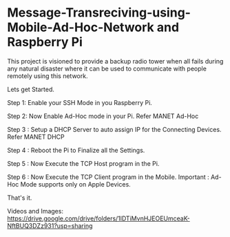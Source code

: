 # Message-Transreciving-using-Mobile-Ad-Hoc-Network and Raspberry Pi

This project is visioned to provide a backup radio tower when all fails during any natural disaster where it can be used to communicate with people remotely using this network.

Lets get Started.

Step 1: Enable your SSH Mode in you Raspberry Pi.


Step 2: Now Enable Ad-Hoc mode in your Pi.  Refer MANET Ad-Hoc

Step 3 : Setup a DHCP Server to auto assign IP for the Connecting Devices.  Refer MANET DHCP

Step 4 : Reboot the Pi to Finalize all the Settings.

Step 5 : Now Execute the TCP Host program in the Pi.

Step 6 : Now Execute the TCP Client program in the Mobile. Important : Ad-Hoc Mode supports only on Apple Devices.

That's it.

Videos and Images:
https://drive.google.com/drive/folders/1lDTiMvnHJEOEUmceaK-NftBUQ3DZz931?usp=sharing
